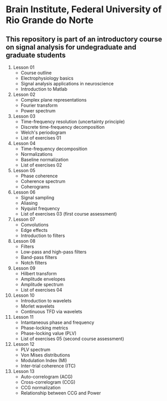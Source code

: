 # Brain Institute, Federal University of Rio Grande do Norte
## This repository is part of an introductory course on signal analysis for undegraduate and graduate students 

1.  Lesson 01
	 - Course outline
	 - Electrophysiology basics
     - Signal analysis applications in neuroscience
     - Introduction to Matlab
2.  Lesson 02
	 - Complex plane representations
	 - Fourier transform
     - Power spectrum
3.  Lesson 03
	 - Time-frequency resolution (uncertainty principle)
	 - Discrete time-frequency decomposition
	 - Welch's periodogram
	 - List of exercises 01
4.  Lesson 04
	 - Time-frequency decomposition
	 - Normalizations
	 - Baseline normalization
	 - List of exercises 02
5.  Lesson 05
	 - Phase coherence
	 - Coherence spectrum
	 - Coherograms
6.  Lesson 06
	 - Signal sampling
	 - Aliasing
	 - Nyquist frequency
	 - List of exercises 03 (first course assessment)
7.  Lesson 07
	 - Convolutions
	 - Edge effects
	 - Introduction to filters
8.  Lesson 08
	 - Filters
	 - Low-pass and high-pass filters
	 - Band-pass filters
	 - Notch filters
9.  Lesson 09
	 - Hilbert transform
	 - Amplitude envelopes
	 - Amplitude spectrum
	 - List of exercises 04
10. Lesson 10
	 - Introduction to wavelets
	 - Morlet wavelets
	 - Continuous TFD via wavelets
11. Lesson 11
	 - Intantaneous phase and frequency
	 - Phase-locking metrics
	 - Phase-locking value (PLV)
	 - List of exercises 05 (second course assessment)
12. Lesson 12
	 - PLV spectrum
	 - Von Mises distributions
	 - Modulation Index (MI)
	 - Inter-trial coherence (ITC)
13. Lesson 13
	 - Auto-correlogram (ACG)
	 - Cross-correlogram (CCG)
	 - CCG normalization
	 - Relationship between CCG and Power
